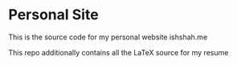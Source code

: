 # Personal Site

This is the source code for my personal website ishshah.me

This repo additionally contains all the LaTeX source for my resume
